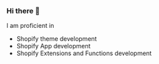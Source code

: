 ### Hi there :wave:

I am proficient in
- Shopify theme development
- Shopify App development
- Shopify Extensions and Functions development

